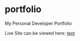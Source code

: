 # portfolio
My Personal Developer Portfolio

Live Site can be viewed here:
[text](https://codenamekidsnextd00r.github.io/bongani-m.github.io/)